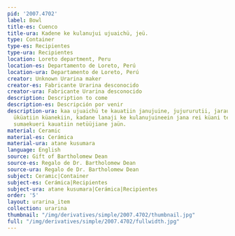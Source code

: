 ```yaml
---
pid: '2007.4702'
label: Bowl
title-es: Cuenco
title-ura: Kadene ke kulanujui ujuaichü, jeü.
type: Container
type-es: Recipientes
type-ura: Recipientes
location: Loreto department, Peru
location-es: Departamento de Loreto, Perú
location-ura: Departamento de Loreto, Perú
creator: Unknown Urarina maker
creator-es: Fabricante Urarina desconocido
creator-ura: Fabricante Urarina desconocido
description: Description to come
description-es: Descripción por venir
description-ura: kaa ujuaichü te kauatiin janujuine, jujururutii, jarauti küanikiin,
  üküatiin küanekiin, kadane lanaji ke kulanujuineein jana rei küani te jichuajiaujuain
  sumaekueri kauatiin netüüjiane jaün.
material: Ceramic
material-es: Cerámica
material-ura: atane kusumara
language: English
source: Gift of Bartholomew Dean
source-es: Regalo de Dr. Bartholomew Dean
source-ura: Regalo de Dr. Bartholomew Dean
subject: Ceramic|Container
subject-es: Cerámica|Recipientes
subject-ura: atane kusumara|Cerámica|Recipientes
order: '5'
layout: urarina_item
collection: urarina
thumbnail: "/img/derivatives/simple/2007.4702/thumbnail.jpg"
full: "/img/derivatives/simple/2007.4702/fullwidth.jpg"
---
```

